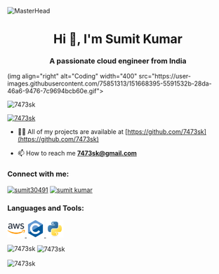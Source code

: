 ![MasterHead](https://user-images.githubusercontent.com/74038190/225813708-98b745f2-7d22-48cf-9150-083f1b00d6c9.gif)
<h1 align="center">Hi 👋, I'm Sumit Kumar</h1>
<h3 align="center">A passionate cloud engineer from India</h3>
(img align="right" alt="Coding" width="400" src="https://user-images.githubusercontent.com/75851313/151668395-5591532b-28da-46a6-9476-7c9694bcb60e.gif">

<p align="left"> <img src="https://komarev.com/ghpvc/?username=7473sk&label=Profile%20views&color=0e75b6&style=flat" alt="7473sk" /> </p>

<p align="left"> <a href="https://github.com/ryo-ma/github-profile-trophy"><img src="https://github-profile-trophy.vercel.app/?username=7473sk" alt="7473sk" /></a> </p>

- 👨‍💻 All of my projects are available at [https://github.com/7473sk](https://github.com/7473sk)

- 📫 How to reach me **7473sk@gmail.com**

<h3 align="left">Connect with me:</h3>
<p align="left">
<a href="https://twitter.com/sumit30491" target="blank"><img align="center" src="https://raw.githubusercontent.com/rahuldkjain/github-profile-readme-generator/master/src/images/icons/Social/twitter.svg" alt="sumit30491" height="30" width="40" /></a>
<a href="https://linkedin.com/in/sumit kumar" target="blank"><img align="center" src="https://raw.githubusercontent.com/rahuldkjain/github-profile-readme-generator/master/src/images/icons/Social/linked-in-alt.svg" alt="sumit kumar" height="30" width="40" /></a>
</p>

<h3 align="left">Languages and Tools:</h3>
<p align="left"> <a href="https://aws.amazon.com" target="_blank" rel="noreferrer"> <img src="https://raw.githubusercontent.com/devicons/devicon/master/icons/amazonwebservices/amazonwebservices-original-wordmark.svg" alt="aws" width="40" height="40"/> </a> <a href="https://www.cprogramming.com/" target="_blank" rel="noreferrer"> <img src="https://raw.githubusercontent.com/devicons/devicon/master/icons/c/c-original.svg" alt="c" width="40" height="40"/> </a> <a href="https://www.python.org" target="_blank" rel="noreferrer"> <img src="https://raw.githubusercontent.com/devicons/devicon/master/icons/python/python-original.svg" alt="python" width="40" height="40"/> </a> </p>

<p><img align="left" src="https://github-readme-stats.vercel.app/api/top-langs?username=7473sk&show_icons=true&locale=en&layout=compact" alt="7473sk" /></p>

<p>&nbsp;<img align="center" src="https://github-readme-stats.vercel.app/api?username=7473sk&show_icons=true&locale=en" alt="7473sk" /></p>

<p><img align="center" src="https://github-readme-streak-stats.herokuapp.com/?user=7473sk&" alt="7473sk" /></p>
